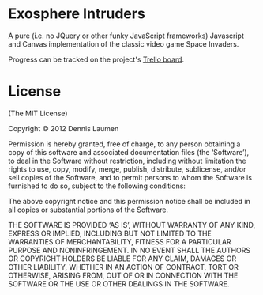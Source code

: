 # Exosphere Intruders

A pure (i.e. no JQuery or other funky JavaScript frameworks) Javascript and Canvas implementation of the classic video game Space Invaders.

Progress can be tracked on the project's [Trello board](https://trello.com/b/gpKdJ4QU).

# License

(The MIT License)

Copyright © 2012 Dennis Laumen

Permission is hereby granted, free of charge, to any person obtaining a copy of this software and associated documentation files (the ‘Software’), to deal in the Software without restriction, including without limitation the rights to use, copy, modify, merge, publish, distribute, sublicense, and/or sell copies of the Software, and to permit persons to whom the Software is furnished to do so, subject to the following conditions:

The above copyright notice and this permission notice shall be included in all copies or substantial portions of the Software.

THE SOFTWARE IS PROVIDED ‘AS IS’, WITHOUT WARRANTY OF ANY KIND, EXPRESS OR IMPLIED, INCLUDING BUT NOT LIMITED TO THE WARRANTIES OF MERCHANTABILITY, FITNESS FOR A PARTICULAR PURPOSE AND NONINFRINGEMENT. IN NO EVENT SHALL THE AUTHORS OR COPYRIGHT HOLDERS BE LIABLE FOR ANY CLAIM, DAMAGES OR OTHER LIABILITY, WHETHER IN AN ACTION OF CONTRACT, TORT OR OTHERWISE, ARISING FROM, OUT OF OR IN CONNECTION WITH THE SOFTWARE OR THE USE OR OTHER DEALINGS IN THE SOFTWARE.